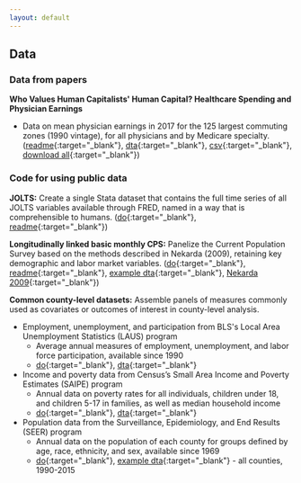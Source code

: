 ```yaml
---
layout: default
---
```


## Data

### Data from papers

**Who Values Human Capitalists' Human Capital? Healthcare Spending and Physician Earnings**
- Data on mean physician earnings in 2017 for the 125 largest commuting zones (1990 vintage), for all physicians and by Medicare specialty. ([readme](./data/physician_earnings_data_readme.pdf){:target="_blank"}, [dta](./data/physician_earnings_data.dta){:target="_blank"}, [csv](./data/physician_earnings_data.csv){:target="_blank"}, [download all](./data/physician_earnings_data.zip){:target="_blank"})

### Code for using public data

**JOLTS:** Create a single Stata dataset that contains the full time series of all JOLTS variables available through FRED, named in a way that is comprehensible to humans. ([do](./data/jolts.do){:target="_blank"}, [readme](./data/jolts_readme.txt){:target="_blank"})

**Longitudinally linked basic monthly CPS:** Panelize the Current Population Survey based on the methods described in Nekarda (2009), retaining key demographic and labor market variables. ([do](./data/linked_cps.do){:target="_blank"}, [readme](./data/linked_cps_readme.txt){:target="_blank"}, [example dta](./data/linked_cps.zip){:target="_blank"}, [Nekarda 2009](https://chrisnekarda.com/2009/05/a-longitudinal-analysis-of-the-current-population-survey/){:target="_blank"})

**Common county-level datasets:** Assemble panels of measures commonly used as covariates or outcomes of interest in county-level analysis.
- Employment, unemployment, and participation from BLS's Local Area Unemployment Statistics (LAUS) program
  - Average annual measures of employment, unemployment, and labor force participation, available since 1990
  - [do](./data/laus.do){:target="_blank"}, [dta](./data/laus.zip){:target="_blank"}
- Income and poverty data from Census’s Small Area Income and Poverty Estimates (SAIPE) program
  - Annual data on poverty rates for all individuals, children under 18, and children 5-17 in families, as well as median household income
  - [do](./data/saipe.do){:target="_blank"}, [dta](./data/saipe.zip){:target="_blank"}
- Population data from the Surveillance, Epidemiology, and End Results (SEER) program
  - Annual data on the population of each county for groups defined by age, race, ethnicity, and sex, available since 1969
  - [do](./data/seer.do){:target="_blank"}, [example dta](./data/seer.zipx){:target="_blank"} - all counties, 1990-2015
